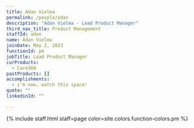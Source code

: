 ```yaml
---
title: Adan Vielma
permalink: /people/adan
description: "Adan Vielma - Lead Product Manager"
third_nav_title: Product Management
staffId: adan
name: Adan Vielma
joinDate: May 2, 2023
functionId: pm
jobTitle: Lead Product Manager
curProducts:
  - Care360
pastProducts: []
accomplishments:
  - i'm new, watch this space!
quote: ""
linkedinId: ""

---
```


{% include staff.html staff=page color=site.colors.function-colors.pm %}

